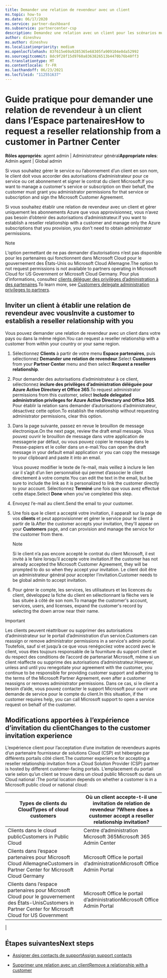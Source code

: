 ```yaml
---
title: Demander une relation de revendeur avec un client
ms.topic: how-to
ms.date: 06/17/2020
ms.service: partner-dashboard
ms.subservice: partnercenter-csp
description: Demandez une relation avec un client pour les scénarios multi-partenaires multicanaux ou si vos privilèges d’administrateur délégué pour un client doivent être restaurés.
author: dineshvu
ms.author: dineshvu
ms.localizationpriority: medium
ms.openlocfilehash: 83f615e69a9285365e68305fa909104e0da52992
ms.sourcegitcommit: 8dc9f28f15d9760a8363826513b4470b76b40ff3
ms.translationtype: MT
ms.contentlocale: fr-FR
ms.lasthandoff: 06/23/2021
ms.locfileid: "112551637"
---
```

# <a name="how-to-request-a-reseller-relationship-from-a-customer-in-partner-center"></a><span data-ttu-id="b38ba-103">Guide pratique pour demander une relation de revendeur à un client dans l’Espace partenaires</span><span class="sxs-lookup"><span data-stu-id="b38ba-103">How to request a reseller relationship from a customer in Partner Center</span></span>

<span data-ttu-id="b38ba-104">**Rôles appropriés**: agent admin | Administrateur général</span><span class="sxs-lookup"><span data-stu-id="b38ba-104">**Appropriate roles**: Admin agent | Global admin</span></span>

<span data-ttu-id="b38ba-105">Si vous souhaitez gérer le service ou l’abonnement d’un client en son nom, le client doit vous accorder des autorisations d’administrateur pour ce service ou cet abonnement et signer le contrat du client Microsoft.</span><span class="sxs-lookup"><span data-stu-id="b38ba-105">If you want to manage a customer's service or subscription on their behalf, the customer must grant you administrator permissions for that service or subscription and sign the Microsoft Customer Agreement.</span></span>

<span data-ttu-id="b38ba-106">Si vous souhaitez établir une relation de revendeur avec un client et gérer uniquement les abonnements Azure que vous approvisionnez, vous n’avez pas besoin d’obtenir des autorisations d’administrateur.</span><span class="sxs-lookup"><span data-stu-id="b38ba-106">If you want to establish a reseller relationship with a customer and manage only the Azure subscriptions that you provision, you don't need to obtain administrator permissions.</span></span>

>[!NOTE] 
><span data-ttu-id="b38ba-107">L’option permettant de ne pas demander d’autorisations n’est pas disponible pour les partenaires qui fonctionnent dans Microsoft Cloud pour le gouvernement des États-Unis ou Microsoft Cloud Allemagne.</span><span class="sxs-lookup"><span data-stu-id="b38ba-107">The option to not request permissions is not available to partners operating in Microsoft Cloud for US Government or Microsoft Cloud Germany.</span></span> <span data-ttu-id="b38ba-108">Pour plus d’informations, consultez [clients déléguer des privilèges d’administration à des partenaires](customers-revoke-admin-privileges.md).</span><span class="sxs-lookup"><span data-stu-id="b38ba-108">To learn more, see [Customers delegate administration privileges to partners](customers-revoke-admin-privileges.md).</span></span>

## <a name="invite-a-customer-to-establish-a-reseller-relationship-with-you"></a><span data-ttu-id="b38ba-109">Inviter un client à établir une relation de revendeur avec vous</span><span class="sxs-lookup"><span data-stu-id="b38ba-109">Invite a customer to establish a reseller relationship with you</span></span>

<span data-ttu-id="b38ba-110">Vous pouvez demander une relation de revendeur avec un client dans votre pays ou dans la même région.</span><span class="sxs-lookup"><span data-stu-id="b38ba-110">You can request a reseller relationship with a customer from within your country or your same region.</span></span>

1. <span data-ttu-id="b38ba-111">Sélectionnez **Clients** à partir de votre menu **Espace partenaires**, puis sélectionnez **Demander une relation de revendeur**.</span><span class="sxs-lookup"><span data-stu-id="b38ba-111">Select **Customers** from your **Partner Center** menu and then select **Request a reseller relationship**.</span></span>

2. <span data-ttu-id="b38ba-112">Pour demander des autorisations d’administrateur à ce client, sélectionnez **inclure des privilèges d’administration déléguée pour Azure Active Directory et Office 365**.</span><span class="sxs-lookup"><span data-stu-id="b38ba-112">To request administrator permissions from this customer, select **Include delegated administration privileges for Azure Active Directory and Office 365**.</span></span> <span data-ttu-id="b38ba-113">Pour établir la relation sans demander d’autorisations d’administrateur, désactivez cette option.</span><span class="sxs-lookup"><span data-stu-id="b38ba-113">To establish the relationship without requesting administrator permissions, clear this option.</span></span>

3. <span data-ttu-id="b38ba-114">Dans la page suivante, passez en revue le brouillon de message électronique.</span><span class="sxs-lookup"><span data-stu-id="b38ba-114">On the next page, review the draft email message.</span></span> <span data-ttu-id="b38ba-115">Vous pouvez ouvrir le brouillon de message dans votre application de messagerie par défaut, ou vous pouvez copier le message dans le Presse-papiers et le coller dans un e-mail.</span><span class="sxs-lookup"><span data-stu-id="b38ba-115">You can open the draft message in your default email application or you can copy the message to your clipboard and paste it into an email.</span></span>

   <span data-ttu-id="b38ba-116">Vous pouvez modifier le texte de l’e-mail, mais veillez à inclure le lien car il s’agit d’un lien personnalisé qui permet d’associer le client directement à votre compte.</span><span class="sxs-lookup"><span data-stu-id="b38ba-116">You can edit the text in the email, but be sure to include the link as it is personalized to link the customer directly to your account.</span></span> <span data-ttu-id="b38ba-117">Sélectionnez **Terminé** une fois que vous avez effectué cette étape.</span><span class="sxs-lookup"><span data-stu-id="b38ba-117">Select **Done** when you've completed this step.</span></span>

4. <span data-ttu-id="b38ba-118">Envoyez l’e-mail au client.</span><span class="sxs-lookup"><span data-stu-id="b38ba-118">Send the email to your customer.</span></span>

5. <span data-ttu-id="b38ba-119">Une fois que le client a accepté votre invitation, il apparaît sur la page de vos **clients** et peut approvisionner et gérer le service pour le client à partir de là.</span><span class="sxs-lookup"><span data-stu-id="b38ba-119">After the customer accepts your invitation, they'll appear on your **Customers** page, and can provision and manage the service for the customer from there.</span></span>

   > [!NOTE]
   > <span data-ttu-id="b38ba-120">Si le client n’a pas encore accepté le contrat du client Microsoft, il est invité à le faire lorsqu’il accepte votre invitation.</span><span class="sxs-lookup"><span data-stu-id="b38ba-120">If the customer has not already accepted the Microsoft Customer Agreement, they will be prompted to do so when they accept your invitation.</span></span> <span data-ttu-id="b38ba-121">Le client doit être un administrateur général pour accepter l’invitation.</span><span class="sxs-lookup"><span data-stu-id="b38ba-121">Customer needs to be global admin to accept invitation.</span></span>

6. <span data-ttu-id="b38ba-122">Pour gérer le compte, les services, les utilisateurs et les licences du client, développez la fiche du client en sélectionnant la flèche vers le bas située à côté de son nom.</span><span class="sxs-lookup"><span data-stu-id="b38ba-122">To manage the customer's account, services, users, and licenses, expand the customer's record by selecting the down arrow near their name.</span></span>

> [!IMPORTANT]  
> <span data-ttu-id="b38ba-123">Les clients peuvent réattribuer ou supprimer des autorisations d’administrateur sur le portail d’administration d’un service.</span><span class="sxs-lookup"><span data-stu-id="b38ba-123">Customers can reassign or remove administrator permissions in a service's admin portal.</span></span> <span data-ttu-id="b38ba-124">Toutefois, sauf si et jusqu’à ce que vous renégociiez votre accord avec le client, vous êtes toujours responsable de la fourniture du support client et du respect des conditions de l’accord de partenariat Microsoft, même si un client réaffecte ou supprime des autorisations d’administrateur.</span><span class="sxs-lookup"><span data-stu-id="b38ba-124">However, unless and until you renegotiate your agreement with the customer, you continue to be responsible for providing customer support and adhering to the terms of the Microsoft Partner Agreement, even after a customer reassigns or removes administrator permissions.</span></span> <span data-ttu-id="b38ba-125">Dans ce cas, si le client a besoin d’aide, vous pouvez contacter le support Microsoft pour ouvrir une demande de service pour le compte du client.</span><span class="sxs-lookup"><span data-stu-id="b38ba-125">In this situation, if the customer requires help, you can call Microsoft support to open a service request on behalf of the customer.</span></span>

## <a name="changes-to-the-customer-invitation-experience"></a><span data-ttu-id="b38ba-126">Modifications apportées à l’expérience d’invitation du client</span><span class="sxs-lookup"><span data-stu-id="b38ba-126">Changes to the customer invitation experience</span></span>

<span data-ttu-id="b38ba-127">L’expérience client pour l’acceptation d’une invitation de revendeurs auprès d’un partenaire fournisseur de solutions Cloud (CSP) est hébergée par différents portails côté client.</span><span class="sxs-lookup"><span data-stu-id="b38ba-127">The customer experience for accepting a reseller relationship invitation from a Cloud Solution Provider (CSP) partner is hosted by different customer-facing portals.</span></span> <span data-ttu-id="b38ba-128">L’emplacement du portail varie selon qu’un client se trouve dans un cloud public Microsoft ou dans un Cloud national :</span><span class="sxs-lookup"><span data-stu-id="b38ba-128">The portal location depends on whether a customer is in a Microsoft public cloud or national cloud:</span></span>

|<span data-ttu-id="b38ba-129">Types de clients du Cloud</span><span class="sxs-lookup"><span data-stu-id="b38ba-129">Types of cloud customers</span></span>  | <span data-ttu-id="b38ba-130">Où un client accepte-t-il une invitation de relation de revendeur ?</span><span class="sxs-lookup"><span data-stu-id="b38ba-130">Where does a customer accept a reseller relationship invitation?</span></span> |
|---------|---------
| <span data-ttu-id="b38ba-131">Clients dans le cloud public</span><span class="sxs-lookup"><span data-stu-id="b38ba-131">Customers in Public Cloud</span></span> | <span data-ttu-id="b38ba-132">Centre d’administration Microsoft 365</span><span class="sxs-lookup"><span data-stu-id="b38ba-132">Microsoft 365 Admin Center</span></span> |
| <span data-ttu-id="b38ba-133">Clients dans l’espace partenaires pour Microsoft Cloud Allemagne</span><span class="sxs-lookup"><span data-stu-id="b38ba-133">Customers in Partner Center for Microsoft Cloud Germany</span></span> | <span data-ttu-id="b38ba-134">Microsoft Office le portail d’administration</span><span class="sxs-lookup"><span data-stu-id="b38ba-134">Microsoft Office Admin Portal</span></span> |
| <span data-ttu-id="b38ba-135">Clients dans l’espace partenaires pour Microsoft Cloud pour le gouvernement des États-Unis</span><span class="sxs-lookup"><span data-stu-id="b38ba-135">Customers in Partner Center for Microsoft Cloud for US Government</span></span> | <span data-ttu-id="b38ba-136">Microsoft Office le portail d’administration</span><span class="sxs-lookup"><span data-stu-id="b38ba-136">Microsoft Office Admin Portal</span></span> |
|

## <a name="next-steps"></a><span data-ttu-id="b38ba-137">Étapes suivantes</span><span class="sxs-lookup"><span data-stu-id="b38ba-137">Next steps</span></span>

- [<span data-ttu-id="b38ba-138">Assigner des contacts de support</span><span class="sxs-lookup"><span data-stu-id="b38ba-138">Assign support contacts</span></span>](assign-support-contacts.md)

- [<span data-ttu-id="b38ba-139">Supprimer une relation avec un client</span><span class="sxs-lookup"><span data-stu-id="b38ba-139">Remove a relationship with a customer</span></span>](remove-a-relationship.md)

